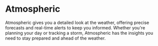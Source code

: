 # Atmospheric
Atmospheric gives you a detailed look at the weather, offering precise forecasts and real-time alerts to keep you informed. Whether you're planning your day or tracking a storm, Atmospheric has the insights you need to stay prepared and ahead of the weather.
